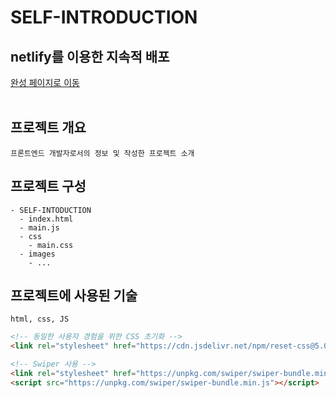 # SELF-INTRODUCTION

## netlify를 이용한 지속적 배포
<a href="https://whoamip.netlify.app/">완성 페이지로 이동</a> 
<br/><br/> 

## 프로젝트 개요
```plaintext
프론트엔드 개발자로서의 정보 및 작성한 프로젝트 소개
```

## 프로젝트 구성
```plaintext
- SELF-INTODUCTION
  - index.html
  - main.js
  - css
    - main.css
  - images
    - ...
```

## 프로젝트에 사용된 기술
```plaintext
html, css, JS
```
```html
<!-- 동일한 사용자 경험을 위한 CSS 초기화 -->
<link rel="stylesheet" href="https://cdn.jsdelivr.net/npm/reset-css@5.0.1/reset.min.css" />
```
```html
<!-- Swiper 사용 -->
<link rel="stylesheet" href="https://unpkg.com/swiper/swiper-bundle.min.css" />
<script src="https://unpkg.com/swiper/swiper-bundle.min.js"></script>
```
